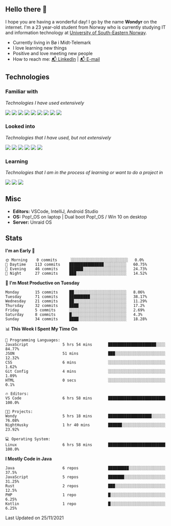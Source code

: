 ## Hello there 👋
I hope you are having a wonderful day! I go by the name **Wondyr** on the internet. I'm a 23 year-old student from Norway who is currently studying IT and information technology at [University of South-Eastern Norway](https://www.usn.no/english/).
* Currently living in Bø i Midt-Telemark
* I love learning new things
* Positive and love meeting new people
* How to reach me: <a href="https://www.linkedin.com/in/sivert-heisholt-07a697201/">📬 LinkedIn</a> | <a href="mailto:sivert.b.heisholt@protonmail.com">📬 E-mail</a>



## Technologies

### Familiar with

*Technologies I have used extensively*

<a href="https://www.java.com/en/"><img src="https://img.shields.io/badge/java-007396.svg?&style=for-the-badge&logo=java&logoColor=white"/></a>
<a href="https://kotlinlang.org/"><img src="https://img.shields.io/badge/kotlin-7F52FF?style=for-the-badge&logo=kotlin&logoColor=white"/></a>
<a href="https://nodejs.org/en/"><img src="https://img.shields.io/badge/node.js-339933?style=for-the-badge&logo=nodedotjs&logoColor=white"/></a>
<a href="https://en.wikipedia.org/wiki/JavaScript"><img src="https://img.shields.io/badge/javascript-F7DF1E?&style=for-the-badge&logo=javascript&logoColor=black"/></a>
<a href="https://www.mongodb.com/"><img src ="https://img.shields.io/badge/MongoDB-47A248?&style=for-the-badge&logo=mongodb&logoColor=white"/></a>
<a href="https://mariadb.org/"><img src="https://img.shields.io/badge/Mariadb-003545?style=for-the-badge&logo=mariadb&logoColor=white"/></a>
<a href="https://git-scm.com/"><img src="https://img.shields.io/badge/git-F05032?&style=for-the-badge&logo=git&logoColor=white"/></a>
<a href="https://en.wikipedia.org/wiki/Linux"><img src="https://img.shields.io/badge/Linux-FCC624?style=for-the-badge&logo=linux&logoColor=black"/></a>
<a href="https://www.unraid.net/"><img src="https://img.shields.io/badge/Unraid-F15A2C?style=for-the-badge&logo=unraid&logoColor=white"/></a>

### Looked into

*Technologies that I have used, but not extensively* 

<a href="https://www.php.net/"><img src="https://img.shields.io/badge/php-777BB4?style=for-the-badge&logo=php&logoColor=white"/></a>
<a href="https://www.docker.com/"><img src="https://img.shields.io/badge/docker%20-%230db7ed.svg?&style=for-the-badge&logo=docker&logoColor=white"/></a>
<a href="https://www.nginx.com/"><img src="https://img.shields.io/badge/nginx%20-%23009639.svg?&style=for-the-badge&logo=nginx&logoColor=white"/></a>
<a href="https://en.wikipedia.org/wiki/HTML5"><img src="https://img.shields.io/badge/html5%20-%23E34F26.svg?&style=for-the-badge&logo=html5&logoColor=white"/></a>
<a href="https://en.wikipedia.org/wiki/Cascading_Style_Sheets"><img src="https://img.shields.io/badge/css3%20-%231572B6.svg?&style=for-the-badge&logo=css3&logoColor=white"/></a>
<a href="https://pugjs.org/api/getting-started.html"><img src="https://img.shields.io/badge/pug-A864544?style=for-the-badge&logo=pug&logoColor=black"/></a>

### Learning

*Technologies that I am in the process of learning or want to do a project in*

<a href="https://reactjs.org/"><img src="https://img.shields.io/badge/react-61DAFB?style=for-the-badge&logo=react&logoColor=black"/></a>
<a href="https://dotnet.microsoft.com/"><img src="https://img.shields.io/badge/.NET-512BD4?style=for-the-badge&logo=dotnet&logoColor=white"/></a>
<a href="https://www.rust-lang.org/"><img src="https://img.shields.io/badge/Rust-000000?style=for-the-badge&logo=rust&logoColor=white"/></a>

## Misc

* **Editors:** VSCode, IntelliJ, Android Studio
* **OS:** Pop!_OS on laptop | Dual boot Pop!_OS / Win 10 on desktop
* **Server:** Unraid OS

## Stats

<!--START_SECTION:waka-->
**I'm an Early 🐤** 

```text
🌞 Morning    0 commits      ░░░░░░░░░░░░░░░░░░░░░░░░░   0.0% 
🌆 Daytime    113 commits    ███████████████░░░░░░░░░░   60.75% 
🌃 Evening    46 commits     ██████░░░░░░░░░░░░░░░░░░░   24.73% 
🌙 Night      27 commits     ███░░░░░░░░░░░░░░░░░░░░░░   14.52%

```
📅 **I'm Most Productive on Tuesday** 

```text
Monday       15 commits     ██░░░░░░░░░░░░░░░░░░░░░░░   8.06% 
Tuesday      71 commits     █████████░░░░░░░░░░░░░░░░   38.17% 
Wednesday    21 commits     ██░░░░░░░░░░░░░░░░░░░░░░░   11.29% 
Thursday     32 commits     ████░░░░░░░░░░░░░░░░░░░░░   17.2% 
Friday       5 commits      ░░░░░░░░░░░░░░░░░░░░░░░░░   2.69% 
Saturday     8 commits      █░░░░░░░░░░░░░░░░░░░░░░░░   4.3% 
Sunday       34 commits     ████░░░░░░░░░░░░░░░░░░░░░   18.28%

```


📊 **This Week I Spent My Time On** 

```text
💬 Programming Languages: 
JavaScript               5 hrs 54 mins       █████████████████████░░░░   84.77% 
JSON                     51 mins             ███░░░░░░░░░░░░░░░░░░░░░░   12.32% 
CSS                      6 mins              ░░░░░░░░░░░░░░░░░░░░░░░░░   1.62% 
Git Config               4 mins              ░░░░░░░░░░░░░░░░░░░░░░░░░   1.09% 
HTML                     0 secs              ░░░░░░░░░░░░░░░░░░░░░░░░░   0.1%

🔥 Editors: 
VS Code                  6 hrs 58 mins       █████████████████████████   100.0%

🐱‍💻 Projects: 
Wondy                    5 hrs 18 mins       ███████████████████░░░░░░   76.08% 
NightHusky               1 hr 40 mins        ██████░░░░░░░░░░░░░░░░░░░   23.92%

💻 Operating System: 
Linux                    6 hrs 58 mins       █████████████████████████   100.0%

```

**I Mostly Code in Java** 

```text
Java                     6 repos             █████████░░░░░░░░░░░░░░░░   37.5% 
JavaScript               5 repos             ███████░░░░░░░░░░░░░░░░░░   31.25% 
Rust                     2 repos             ███░░░░░░░░░░░░░░░░░░░░░░   12.5% 
PHP                      1 repo              █░░░░░░░░░░░░░░░░░░░░░░░░   6.25% 
Kotlin                   1 repo              █░░░░░░░░░░░░░░░░░░░░░░░░   6.25%

```



 Last Updated on 25/11/2021
<!--END_SECTION:waka-->
